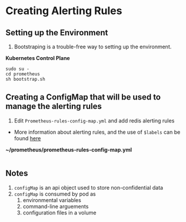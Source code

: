 # Creating Alerting Rules

## Setting up the Environment

1. Bootstraping is a trouble-free way to setting up the environment.

**Kubernetes Control Plane**
```
sudo su -
cd prometheus
sh bootstrap.sh
```

## Creating a ConfigMap that will be used to manage the alerting rules

1. Edit `Prometheus-rules-config-map.yml` and add redis alerting rules
- More information about alerting rules, and the use of `$labels` can be found [here](https://prometheus.io/docs/prometheus/latest/configuration/alerting_rules/)


**~/prometheus/prometheus-rules-config-map.yml**
```

```


## Notes

1. `configMap` is an api object used to store non-confidential data
2. `configMap` is consumed by pod as 
    1. environmental variables
    2. command-line arguements
    3. configuration files in a volume

